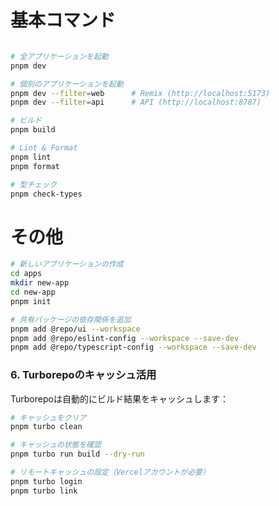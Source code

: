 # 基本コマンド

```bash

# 全アプリケーションを起動
pnpm dev

# 個別のアプリケーションを起動
pnpm dev --filter=web      # Remix (http://localhost:5173)
pnpm dev --filter=api      # API (http://localhost:8787)

# ビルド
pnpm build

# Lint & Format
pnpm lint
pnpm format

# 型チェック
pnpm check-types
```

# その他

```bash
# 新しいアプリケーションの作成
cd apps
mkdir new-app
cd new-app
pnpm init

# 共有パッケージの依存関係を追加
pnpm add @repo/ui --workspace
pnpm add @repo/eslint-config --workspace --save-dev
pnpm add @repo/typescript-config --workspace --save-dev

```

### 6. Turborepoのキャッシュ活用

Turborepoは自動的にビルド結果をキャッシュします：

```bash
# キャッシュをクリア
pnpm turbo clean

# キャッシュの状態を確認
pnpm turbo run build --dry-run

# リモートキャッシュの設定（Vercelアカウントが必要）
pnpm turbo login
pnpm turbo link
```
